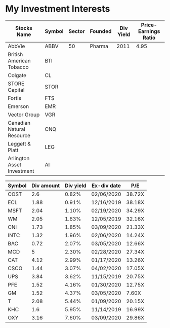 # My Investment Interests




| Stocks Name | Symbol | Sector | Founded | Div Yield | Price-Earnings Ratio | 
|---|---|---|---|---|---|
| AbbVie | ABBV | 50 | Pharma | 2011 | 4.95 | 17.71 | 
| British American Tobacco |BTI | |  || |
|Colgate|CL|| || |
|STORE Capital|STOR|| || |
|Fortis|FTS|| || |
|Emerson|EMR|| || |
|Vector Group|VGR|| || |
|Canadian Natural Resource|CNQ|| || |
|Leggett & Platt|LEG|| || |
|Arlington Asset Investment|AI| || |

|Symbol	|Div amount|	Div yield|	Ex-div date|	P/E|
|---|---|---|---|---|
|COST	|2.6	|0.82%	|02/06/2020	|38.72X|
|ECL	|1.88	|0.91%	|12/16/2019|38.18X|
|MSFT	|2.04	|1.10%	|02/19/2020	|34.29X|
|WM	|2.05	|1.63%	|12/05/2019	|32.16X|
|CNI	|1.73	|1.85%	|03/09/2020	|21.33X|
|INTC	|1.32	|1.96%	|02/06/2020	|14.24X|
|BAC	|0.72	|2.07%	|03/05/2020	|12.66X|
|MCD	|5	|2.30%	|02/28/2020	|27.34X|
|CAT	|4.12	|2.99%	|01/17/2020|13.26X|
|CSCO	|1.44	|3.07%	|04/02/2020	|17.05X|
|UPS	|3.84	|3.62%	|11/15/2019	|20.75X|
|PFE	|1.52	|4.16%	|01/30/2020	|12.75X|
|GM	|1.52	|4.37%	|03/05/2020	|7.60X|
|T	|2.08	|5.44%	|01/09/2020	|20.15X|
|KHC	|1.6	|5.95%	|11/14/2019	|16.99X|
|OXY	|3.16|	7.60%	|03/09/2020	|29.86X|


